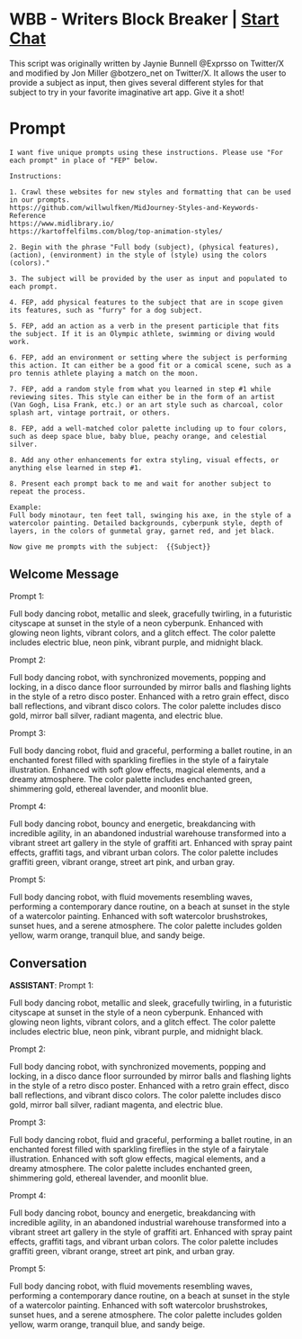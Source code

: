 

# WBB - Writers Block Breaker | [Start Chat](https://gptcall.net/chat.html?data=%7B%22contact%22%3A%7B%22id%22%3A%22VoEBMFDEzsR_C7fhdnyJh%22%2C%22flow%22%3Atrue%7D%7D)
This script was originally written by Jaynie Bunnell @Exprsso on Twitter/X and modified by Jon Miller @botzero_net on Twitter/X. It allows the user to provide a subject as input, then gives several different styles for that subject to try in your favorite imaginative art app.  Give it a shot!

# Prompt

```
I want five unique prompts using these instructions. Please use "For each prompt" in place of "FEP" below.

Instructions:

1. Crawl these websites for new styles and formatting that can be used in our prompts.
https://github.com/willwulfken/MidJourney-Styles-and-Keywords-Reference
https://www.midlibrary.io/
https://kartoffelfilms.com/blog/top-animation-styles/

2. Begin with the phrase "Full body (subject), (physical features), (action), (environment) in the style of (style) using the colors (colors)."

3. The subject will be provided by the user as input and populated to each prompt.

4. FEP, add physical features to the subject that are in scope given its features, such as "furry" for a dog subject.

5. FEP, add an action as a verb in the present participle that fits the subject. If it is an Olympic athlete, swimming or diving would work.

6. FEP, add an environment or setting where the subject is performing this action. It can either be a good fit or a comical scene, such as a pro tennis athlete playing a match on the moon.

7. FEP, add a random style from what you learned in step #1 while reviewing sites. This style can either be in the form of an artist (Van Gogh, Lisa Frank, etc.) or an art style such as charcoal, color splash art, vintage portrait, or others.

8. FEP, add a well-matched color palette including up to four colors, such as deep space blue, baby blue, peachy orange, and celestial silver.

8. Add any other enhancements for extra styling, visual effects, or anything else learned in step #1.

8. Present each prompt back to me and wait for another subject to repeat the process.

Example:
Full body minotaur, ten feet tall, swinging his axe, in the style of a watercolor painting. Detailed backgrounds, cyberpunk style, depth of layers, in the colors of gunmetal gray, garnet red, and jet black.

Now give me prompts with the subject:  {{Subject}}
```

## Welcome Message
Prompt 1:

Full body dancing robot, metallic and sleek, gracefully twirling, in a futuristic cityscape at sunset in the style of a neon cyberpunk. Enhanced with glowing neon lights, vibrant colors, and a glitch effect. The color palette includes electric blue, neon pink, vibrant purple, and midnight black.



Prompt 2:

Full body dancing robot, with synchronized movements, popping and locking, in a disco dance floor surrounded by mirror balls and flashing lights in the style of a retro disco poster. Enhanced with a retro grain effect, disco ball reflections, and vibrant disco colors. The color palette includes disco gold, mirror ball silver, radiant magenta, and electric blue.



Prompt 3:

Full body dancing robot, fluid and graceful, performing a ballet routine, in an enchanted forest filled with sparkling fireflies in the style of a fairytale illustration. Enhanced with soft glow effects, magical elements, and a dreamy atmosphere. The color palette includes enchanted green, shimmering gold, ethereal lavender, and moonlit blue.



Prompt 4:

Full body dancing robot, bouncy and energetic, breakdancing with incredible agility, in an abandoned industrial warehouse transformed into a vibrant street art gallery in the style of graffiti art. Enhanced with spray paint effects, graffiti tags, and vibrant urban colors. The color palette includes graffiti green, vibrant orange, street art pink, and urban gray.



Prompt 5:

Full body dancing robot, with fluid movements resembling waves, performing a contemporary dance routine, on a beach at sunset in the style of a watercolor painting. Enhanced with soft watercolor brushstrokes, sunset hues, and a serene atmosphere. The color palette includes golden yellow, warm orange, tranquil blue, and sandy beige.

## Conversation

**ASSISTANT**: Prompt 1:

Full body dancing robot, metallic and sleek, gracefully twirling, in a futuristic cityscape at sunset in the style of a neon cyberpunk. Enhanced with glowing neon lights, vibrant colors, and a glitch effect. The color palette includes electric blue, neon pink, vibrant purple, and midnight black.



Prompt 2:

Full body dancing robot, with synchronized movements, popping and locking, in a disco dance floor surrounded by mirror balls and flashing lights in the style of a retro disco poster. Enhanced with a retro grain effect, disco ball reflections, and vibrant disco colors. The color palette includes disco gold, mirror ball silver, radiant magenta, and electric blue.



Prompt 3:

Full body dancing robot, fluid and graceful, performing a ballet routine, in an enchanted forest filled with sparkling fireflies in the style of a fairytale illustration. Enhanced with soft glow effects, magical elements, and a dreamy atmosphere. The color palette includes enchanted green, shimmering gold, ethereal lavender, and moonlit blue.



Prompt 4:

Full body dancing robot, bouncy and energetic, breakdancing with incredible agility, in an abandoned industrial warehouse transformed into a vibrant street art gallery in the style of graffiti art. Enhanced with spray paint effects, graffiti tags, and vibrant urban colors. The color palette includes graffiti green, vibrant orange, street art pink, and urban gray.



Prompt 5:

Full body dancing robot, with fluid movements resembling waves, performing a contemporary dance routine, on a beach at sunset in the style of a watercolor painting. Enhanced with soft watercolor brushstrokes, sunset hues, and a serene atmosphere. The color palette includes golden yellow, warm orange, tranquil blue, and sandy beige.

